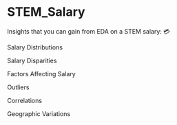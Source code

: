 # STEM_Salary
Insights that you can gain from EDA on a STEM salary: 💳

Salary Distributions

Salary Disparities

Factors Affecting Salary

Outliers

Correlations

Geographic Variations
